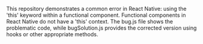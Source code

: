 This repository demonstrates a common error in React Native: using the 'this' keyword within a functional component. Functional components in React Native do not have a 'this' context.  The bug.js file shows the problematic code, while bugSolution.js provides the corrected version using hooks or other appropriate methods.